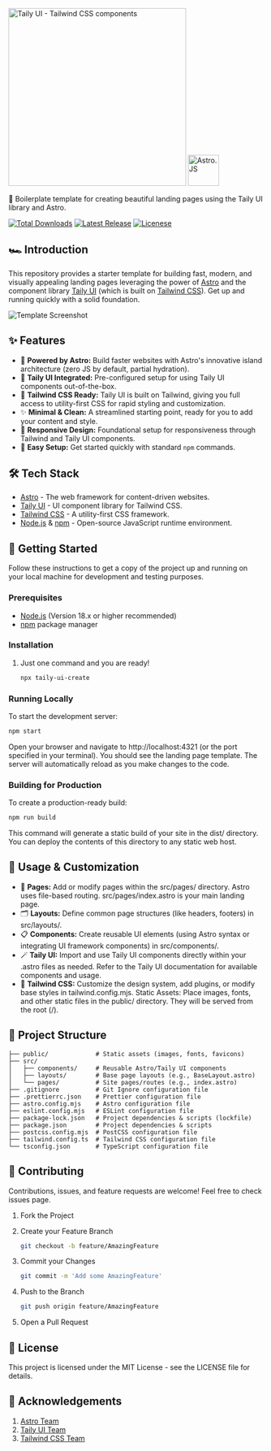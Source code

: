 <p>
    <img alt="Taily UI - Tailwind CSS components" width="350" src="https://tailyui.by.nikdelv.in/assets/github/logo.png">
    <img alt="Astro.JS" width="61.5" src="https://astro.build/assets/press/astro-icon-light-gradient.svg">
</p>

📇 Boilerplate template for creating beautiful landing pages using the Taily UI library and Astro.

<p>
    <a href="https://www.npmjs.com/package/taily-ui-create"><img src="https://img.shields.io/npm/dt/taily-ui-create.svg" alt="Total Downloads"></a>
    <a href="https://github.com/nikdelvin/taily-ui-create/releases"><img src="https://img.shields.io/npm/v/taily-ui-create.svg" alt="Latest Release"></a>
    <a href="https://tailyui.nikdelvin.dev/docs/getting-started/license"><img src="https://img.shields.io/badge/license-MIT-blue" alt="Licenese"></a>
</p>

## 🏎 Introduction

This repository provides a starter template for building fast, modern, and visually appealing landing pages leveraging the power of [Astro](https://astro.build/) and the component library [Taily UI](https://www.npmjs.com/package/taily-ui) (which is built on [Tailwind CSS](https://tailwindcss.com/)). Get up and running quickly with a solid foundation.

![Template Screenshot](https://tailyui.by.nikdelv.in/assets/github/portfolio.jpg)

## ✨ Features

* 🚀 **Powered by Astro:** Build faster websites with Astro's innovative island architecture (zero JS by default, partial hydration).
* 🎨 **Taily UI Integrated:** Pre-configured setup for using Taily UI components out-of-the-box.
* 💨 **Tailwind CSS Ready:** Taily UI is built on Tailwind, giving you full access to utility-first CSS for rapid styling and customization.
* ✨ **Minimal & Clean:** A streamlined starting point, ready for you to add your content and style.
* 📱 **Responsive Design:** Foundational setup for responsiveness through Tailwind and Taily UI components.
* 🔧 **Easy Setup:** Get started quickly with standard `npm` commands.

## 🛠️ Tech Stack

* [Astro](https://astro.build/) - The web framework for content-driven websites.
* [Taily UI](https://www.npmjs.com/package/taily-ui) - UI component library for Tailwind CSS.
* [Tailwind CSS](https://tailwindcss.com/) - A utility-first CSS framework.
* [Node.js](https://nodejs.org/) & [npm](https://www.npmjs.com/) - Open-source JavaScript runtime environment.

## 🚀 Getting Started

Follow these instructions to get a copy of the project up and running on your local machine for development and testing purposes.

### Prerequisites

* [Node.js](https://nodejs.org/) (Version 18.x or higher recommended)
* [npm](https://www.npmjs.com/) package manager

### Installation

1. Just one command and you are ready!

    ```bash
    npx taily-ui-create
    ```

### Running Locally

To start the development server:

```bash
npm start
```

Open your browser and navigate to http://localhost:4321 (or the port specified in your terminal). You should see the landing page template. The server will automatically reload as you make changes to the code.

### Building for Production

To create a production-ready build:

```bash
npm run build
```

This command will generate a static build of your site in the dist/ directory. You can deploy the contents of this directory to any static web host.

## 🔧 Usage & Customization

* 📄 **Pages:** Add or modify pages within the src/pages/ directory. Astro uses file-based routing. src/pages/index.astro is your main landing page.
* 🗂 **Layouts:** Define common page structures (like headers, footers) in src/layouts/.
* 📋 **Components:** Create reusable UI elements (using Astro syntax or integrating UI framework components) in src/components/.
* 🪄 **Taily UI:** Import and use Taily UI components directly within your .astro files as needed. Refer to the Taily UI documentation for available components and usage.
* 💎 **Tailwind CSS:** Customize the design system, add plugins, or modify base styles in tailwind.config.mjs.
Static Assets: Place images, fonts, and other static files in the public/ directory. They will be served from the root (/).

## 📁 Project Structure

```
├── public/             # Static assets (images, fonts, favicons)
├── src/
│   ├── components/     # Reusable Astro/Taily UI components
│   ├── layouts/        # Base page layouts (e.g., BaseLayout.astro)
│   └── pages/          # Site pages/routes (e.g., index.astro)
├── .gitignore          # Git Ignore configuration file
├── .prettierrc.json    # Prettier configuration file
├── astro.config.mjs    # Astro configuration file
├── eslint.config.mjs   # ESLint configuration file
├── package-lock.json   # Project dependencies & scripts (lockfile)
├── package.json        # Project dependencies & scripts
├── postcss.config.mjs  # PostCSS configuration file
├── tailwind.config.ts  # Tailwind CSS configuration file
└── tsconfig.json       # TypeScript configuration file
```

## 🤝 Contributing

Contributions, issues, and feature requests are welcome! Feel free to check issues page.   

1. Fork the Project

2. Create your Feature Branch

    ```bash
    git checkout -b feature/AmazingFeature
    ```

3. Commit your Changes

    ```bash
    git commit -m 'Add some AmazingFeature'
    ```

4. Push to the Branch 

    ```bash
    git push origin feature/AmazingFeature
    ```

5. Open a Pull Request

## 📜 License

This project is licensed under the MIT License - see the LICENSE file for details.

## 🙏 Acknowledgements

1. [Astro Team](https://astro.build/)
2. [Taily UI Team](https://www.npmjs.com/package/taily-ui)
3. [Tailwind CSS Team](https://tailwindcss.com/)